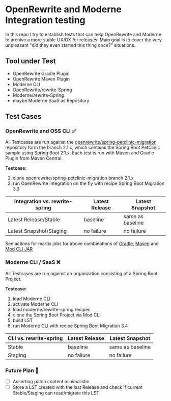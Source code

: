 # OpenRewrite and Moderne Integration testing

In this repo I try to establish tests that can help OpenRewrite and Moderne to archive a more stable UX/DX for releases.
Main goal is to cover the very unpleasant "did they even started this thing once?" situations. 

## Tool under Test

- OpenRewrite Gradle Plugin
- OpenRewrite Maven Plugin
- Moderne CLI
- OpenRewrite/rewrite-Spring
- Moderne/rewrite-Spring
- maybe Moderne SaaS as Repository

## Test Cases

### OpenRewrite and OSS CLI ✅

All Testcases are run against the [openrewrite/spring-petclinic-migration](https://github.com/openrewrite/spring-petclinic-migration) repository form the branch 2.1.x, which contains the Spring Boot PetClinic sample using Spring Boot 2.1.x.
Each test is run with Maven and Gradle Plugin from Maven Central.

**Testcase:**
1. clone openrewrite/spring-petclinic-migration branch 2.1.x
2. run OpenRewrite integration on the fly with recipe Spring Boot Migration 3.3

| Integration vs. rewrite-spring | Latest Release | Latest Snapshot  |
|--------------------------------|----------------|------------------|
| Latest Release/Stable          | baseline       | same as baseline |
| Latest Snapshot/Staging        | no failure     | no failure       |

See actions for martix jobs for above combinations of [Gradle](.github/workflows/integration-test-gradle.yml), [Maven](.github/workflows/integration-test-maven.yml) and [Mod CLI JAR](.github/workflows/integration-test-maven.yml) 

### Moderne CLI / SaaS ❌

All Testcases are run against an organization consisting of a Spring Boot Project.

**Testcase:**
1. load Moderne CLI
2. activate Moderne CLI
3. load moderne/rewrite-spring recipes
4. clone the Spring Boot Project via Mod CLI
5. build LST
6. run Moderne CLI with recipe Spring Boot Migration 3.4

| CLI vs. rewrite-spring | Latest Release | Latest Snapshot  |
|------------------------|----------------|------------------|
| Stable                 | baseline       | same as baseline |
| Staging                | no failure     | no failure       |

### Future Plan 🔭

- [ ] Asserting patch content minimalistic
- [ ] Store a LST created with the last Release and check if current Stable/Staging can read/migrate this LST
